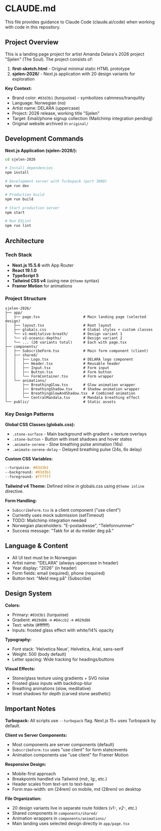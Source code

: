 # CLAUDE.md

This file provides guidance to Claude Code (claude.ai/code) when working with code in this repository.

## Project Overview

This is a landing page project for artist Amanda Delara's 2026 project "Sjelen" (The Soul). The project consists of:
1. **first-sketch.html** - Original minimal static HTML prototype
2. **sjelen-2026/** - Next.js application with 20 design variants for exploration

**Key Context:**
- Brand color: `#03d3b1` (turquoise) - symbolizes calmness/tranquility
- Language: Norwegian (no)
- Artist name: DELARA (uppercase)
- Project: 2026 release, working title "Sjelen"
- Target: Email/phone signup collection (Mailchimp integration pending)
- Original website archived in `original/`

## Development Commands

**Next.js Application (sjelen-2026/):**
```bash
cd sjelen-2026

# Install dependencies
npm install

# Development server with Turbopack (port 3000)
npm run dev

# Production build
npm run build

# Start production server
npm start

# Run ESLint
npm run lint
```

## Architecture

### Tech Stack
- **Next.js 15.5.6** with App Router
- **React 19.1.0**
- **TypeScript 5**
- **Tailwind CSS v4** (using new `@theme` syntax)
- **Framer Motion** for animations

### Project Structure

```
sjelen-2026/
├── app/
│   ├── page.tsx                    # Main landing page (selected design)
│   ├── layout.tsx                  # Root layout
│   ├── globals.css                 # Global styles + custom classes
│   └── v1-meditative-breath/       # Design variant 1
│   └── v2-oceanic-depths/          # Design variant 2
│   └── ... (20 variants total)     # Each with page.tsx
├── components/
│   ├── SubscribeForm.tsx           # Main form component (client)
│   ├── shared/
│   │   ├── Logo.tsx                # DELARA logo component
│   │   ├── Header.tsx              # Reusable header
│   │   ├── Input.tsx               # Form input
│   │   ├── Button.tsx              # Form button
│   │   └── FormContainer.tsx       # Form wrapper
│   └── animations/
│       ├── BreathingGlow.tsx       # Glow animation wrapper
│       ├── BreathingShadow.tsx     # Shadow animation wrapper
│       ├── BreathingGlowAndShadow.tsx  # Combined animation
│       └── CentralMandala.tsx      # Mandala breathing effect
└── public/                         # Static assets
```

### Key Design Patterns

**Global CSS Classes (globals.css):**
- `.stone-surface` - Main background with gradient + texture overlays
- `.stone-button` - Button with inset shadows and hover states
- `.animate-serene` - Slow breathing pulse animation (16s)
- `.animate-serene-delay` - Delayed breathing pulse (24s, 6s delay)

**Custom CSS Variables:**
```css
--turquoise: #03d3b1
--background: #03d3b1
--foreground: #ffffff
```

**Tailwind v4 Theme:**
Defined inline in globals.css using `@theme inline` directive.

**Form Handling:**
- `SubscribeForm.tsx` is a client component ("use client")
- Currently uses mock submission (setTimeout)
- TODO: Mailchimp integration needed
- Norwegian placeholders: "E-postadresse", "Telefonnummer"
- Success message: "Takk for at du melder deg på."

## Language & Content

- All UI text must be in Norwegian
- Artist name: "DELARA" (always uppercase in header)
- Year display: "2026" (in header)
- Form fields: email (required), phone (required)
- Button text: "Meld meg på" (Subscribe)

## Design System

**Colors:**
- Primary: `#03d3b1` (turquoise)
- Gradient: `#029d86` → `#04ccb2` → `#029d86`
- Text: white (#ffffff)
- Inputs: frosted glass effect with white/14% opacity

**Typography:**
- Font stack: 'Helvetica Neue', Helvetica, Arial, sans-serif
- Weight: 500 (body default)
- Letter spacing: Wide tracking for headings/buttons

**Visual Effects:**
- Stone/glass texture using gradients + SVG noise
- Frosted glass inputs with backdrop-blur
- Breathing animations (slow, meditative)
- Inset shadows for depth (carved stone aesthetic)

## Important Notes

**Turbopack:**
All scripts use `--turbopack` flag. Next.js 15+ uses Turbopack by default.

**Client vs Server Components:**
- Most components are server components (default)
- `SubscribeForm.tsx` uses "use client" for form state/events
- Animation components use "use client" for Framer Motion

**Responsive Design:**
- Mobile-first approach
- Breakpoints handled via Tailwind (md:, lg:, etc.)
- Header scales from text-sm to text-base
- Form max-width: sm (24rem) on mobile, md (28rem) on desktop

**File Organization:**
- 20 design variants live in separate route folders (v1-*, v2-*, etc.)
- Shared components in `components/shared/`
- Animation wrappers in `components/animations/`
- Main landing uses selected design directly in `app/page.tsx`
